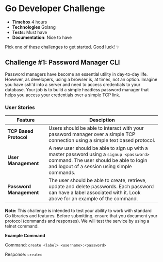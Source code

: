 # Go Developer Challenge

* **Timebox** 4 hours
* **Technologies** Golang
* **Tests:** Must have
* **Documentation:** Nice to have

Pick one of these challenges to get started.  Good luck! ✨

## Challenge #1: Password Manager CLI

Password managers have become an essential utility in day-to-day life.  However, as developers, using a browser is, at times, not an option.  Imagine you have ssh'd into a server and need to access credentials to your database.  Your job is to build a simple headless password manager that helps you access your credentials over a simple TCP link.

### User Stories

Feature | Desciption
------- | ----------
**TCP Based Protocol** | Users should be able to interact with your password manager over a simple TCP connection using a simple text based protocol.
**User Management** | A new user should be able to sign up with a master password using a `signup <password>` command.  The user should be able to login and logout of a session using simple commands.
**Password Management** | The user should be able to create, retrieve, update and delete passwords.  Each password can have a label associated with it.  Look above for an example of the command.

**Note:** This challenge is intended to test your ability to work with standard Go libraries and features.  Before submitting, ensure that you document your protocol (commands and responses).  We will test the service by using a telnet command.

**Example Command** 

Command: `create <label> <username>:<password>`

Response: `created`

